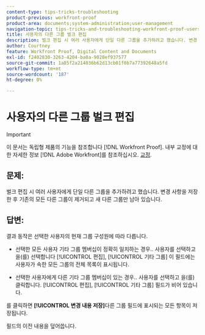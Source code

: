```yaml
---
content-type: tips-tricks-troubleshooting
product-previous: workfront-proof
product-area: documents;system-administration;user-management
navigation-topic: tips-tricks-and-troubleshooting-workfront-proof-users-and-contacts
title: 사용자의 다른 그룹 벌크 편집
description: 벌크 편집 시 여러 사용자에게 단일 다른 그룹을 추가하려고 했습니다. 변경 사항을 저장한 후 기존의 모든 다른 그룹이 제거되고 새 다른 그룹만 남아 있습니다.
author: Courtney
feature: Workfront Proof, Digital Content and Documents
exl-id: f2402830-3263-4204-ba8a-9028ef937577
source-git-commit: 1a85f2a214036b62d13cb01f0b7a77392648a5fd
workflow-type: tm+mt
source-wordcount: '187'
ht-degree: 0%

---
```


# 사용자의 다른 그룹 벌크 편집

>[!IMPORTANT]
>
>이 문서는 독립형 제품의 기능을 참조합니다 [!DNL Workfront Proof]. 내부 교정에 대한 자세한 정보 [!DNL Adobe Workfront]를 참조하십시오. [교정](../../../review-and-approve-work/proofing/proofing.md).

## 문제:

벌크 편집 시 여러 사용자에게 단일 다른 그룹을 추가하려고 했습니다.
변경 사항을 저장한 후 기존의 모든 다른 그룹이 제거되고 새 다른 그룹만 남아 있습니다.

## 답변:

결과 동작은 선택한 사용자의 현재 그룹 구성원에 따라 다릅니다.

* 선택한 모든 사용자 기타 그룹 멤버십이 정확히 일치하는 경우.. 사용자를 선택하고 을(를) 선택합니다 [!UICONTROL 편집], [!UICONTROL 기타 그룹] 이 필드에는 사용자가 속한 모든 그룹의 전체 목록이 표시됩니다.

* 선택한 사용자에게 다른 기타 그룹 멤버십이 있는 경우.. 사용자를 선택하고 을(를) 클릭합니다. [!UICONTROL 편집], [!UICONTROL 기타 그룹] 필드가 비어 있습니다.

를 클릭하면 **[!UICONTROL 변경 내용 저장]**&#x200B;다른 그룹 필드에 표시되는 모든 항목이 저장됩니다.

필드의 이전 내용을 덮어씁니다.
